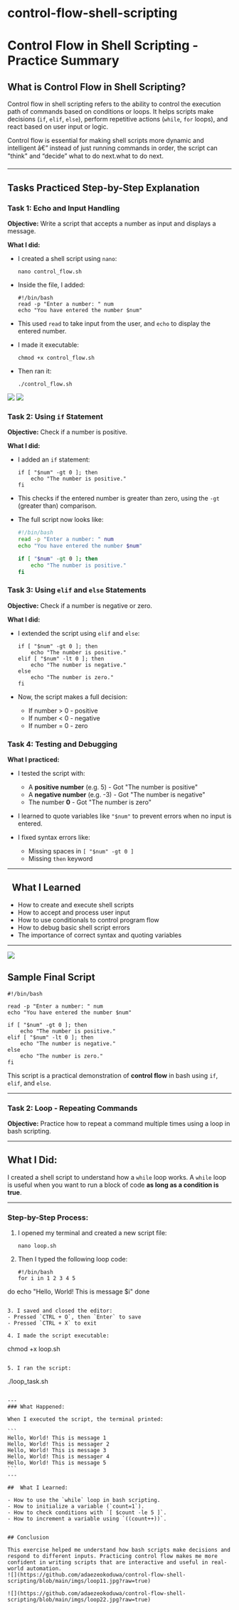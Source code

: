 # control-flow-shell-scripting

# Control Flow in Shell Scripting - Practice Summary

## What is Control Flow in Shell Scripting?

Control flow in shell scripting refers to the ability to control the execution path of commands based on conditions or loops. It helps scripts make decisions (`if`, `elif`, `else`), perform repetitive actions (`while`, `for` loops), and react based on user input or logic.

Control flow is essential for making shell scripts more dynamic and intelligent â€” instead of just running commands in order, the script can "think" and “decide” what to do next.what to do next.

---

## Tasks Practiced Step-by-Step Explanation

### Task 1: Echo and Input Handling

**Objective:** Write a script that accepts a number as input and displays a message.

**What I did:**

- I created a shell script using `nano`:
  ```
  nano control_flow.sh
  ```

- Inside the file, I added:
  ```
  #!/bin/bash
  read -p "Enter a number: " num
  echo "You have entered the number $num"
  ```

- This used `read` to take input from the user, and `echo` to display the entered number.

- I made it executable:
  ```
  chmod +x control_flow.sh
  ```

- Then ran it:
  ```
  ./control_flow.sh
  ```
![](https://github.com/adaezeokoduwa/control-flow-shell-scripting/blob/main/imgs/flow11.jpg?raw=true)
![](https://github.com/adaezeokoduwa/control-flow-shell-scripting/blob/main/imgs/flow11.jpg?raw=true)

### Task 2: Using `if` Statement

**Objective:** Check if a number is positive.

**What I did:**

- I added an `if` statement:
  ```
  if [ "$num" -gt 0 ]; then
      echo "The number is positive."
  fi
  ```

- This checks if the entered number is greater than zero, using the `-gt` (greater than) comparison.

- The full script now looks like:
  ```bash
  #!/bin/bash
  read -p "Enter a number: " num
  echo "You have entered the number $num"

  if [ "$num" -gt 0 ]; then
      echo "The number is positive."
  fi
  ```

### Task 3: Using `elif` and `else` Statements

**Objective:** Check if a number is negative or zero.

**What I did:**

- I extended the script using `elif` and `else`:
  ```
  if [ "$num" -gt 0 ]; then
      echo "The number is positive."
  elif [ "$num" -lt 0 ]; then
      echo "The number is negative."
  else
      echo "The number is zero."
  fi
  ```

- Now, the script makes a full decision:
  - If number > 0 - positive
  - If number < 0 - negative
  - If number = 0 - zero

### Task 4: Testing and Debugging

**What I practiced:**

- I tested the script with:
  - A **positive number** (e.g. 5) - Got "The number is positive"
  - A **negative number** (e.g. -3) - Got "The number is negative"
  - The number **0** - Got "The number is zero"

- I learned to quote variables like `"$num"` to prevent errors when no input is entered.

- I fixed syntax errors like:
  - Missing spaces in `[ "$num" -gt 0 ]`
  - Missing `then` keyword

---



##   What I Learned

- How to create and execute shell scripts
- How to accept and process user input
- How to use conditionals to control program flow
- How to debug basic shell script errors
- The importance of correct syntax and quoting variables

---
![](https://github.com/adaezeokoduwa/control-flow-shell-scripting/blob/main/imgs/flow3.jpg?raw=true)
## Sample Final Script

```
#!/bin/bash

read -p "Enter a number: " num
echo "You have entered the number $num"

if [ "$num" -gt 0 ]; then
    echo "The number is positive."
elif [ "$num" -lt 0 ]; then
    echo "The number is negative."
else
    echo "The number is zero."
fi
```

This script is a practical demonstration of **control flow** in bash using `if`, `elif`, and `else`.

---
### Task 2: Loop - Repeating Commands

**Objective:** Practice how to repeat a command multiple times using a loop in bash scripting.

---

##  What I Did:

I created a shell script to understand how a `while` loop works. A `while` loop is useful when you want to run a block of code **as long as a condition is true**.

---

### Step-by-Step Process:

1. I opened my terminal and created a new script file:
   ```
   nano loop.sh
   ```

2. Then I typed the following loop code:

   ````
   #!/bin/bash
   for i in 1 2 3 4 5
  do 
  echo "Hello, World! This is message $i"
  done
   ````

3. I saved and closed the editor:
   - Pressed `CTRL + O`, then `Enter` to save
   - Pressed `CTRL + X` to exit

4. I made the script executable:
   ````
   chmod +x loop.sh
   ````

5. I ran the script:
   ````
   ./loop_task.sh
   ````

---
### What Happened:

When I executed the script, the terminal printed:

```
Hello, World! This is message 1
Hello, World! This is messager 2
Hello, World! This is message 3
Hello, World! This is messager 4
Hello, World! This is message 5
```
---

##  What I Learned:

- How to use the `while` loop in bash scripting.
- How to initialize a variable (`count=1`).
- How to check conditions with `[ $count -le 5 ]`.
- How to increment a variable using `((count++))`.


## Conclusion

This exercise helped me understand how bash scripts make decisions and respond to different inputs. Practicing control flow makes me more confident in writing scripts that are interactive and useful in real-world automation.
![](https://github.com/adaezeokoduwa/control-flow-shell-scripting/blob/main/imgs/loop11.jpg?raw=true)

![](https://github.com/adaezeokoduwa/control-flow-shell-scripting/blob/main/imgs/loop22.jpg?raw=true)


